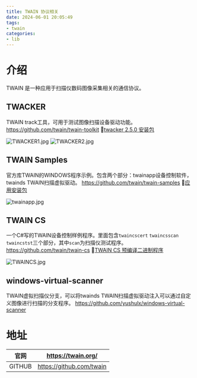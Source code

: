 ```yaml
---
title: TWAIN 协议相关
date: 2024-06-01 20:05:49
tags:
- twain
categories:
- lib
---
```


# 介绍
TWAIN 是一种应用于扫描仪数码图像采集相关的通信协议。

<!-- more -->
## TWACKER
TWAIN track工具，可用于测试图像扫描设备驱动功能。
https://github.com/twain/twain-toolkit
💾[twacker 2.5.0 安装包](https://github.com/twain/twain-toolkit/releases/download/v2.5.0/twacker_020500.zip)

![TWACKER1.jpg](https://s2.loli.net/2024/06/01/W6NHeQa4vPcT3IL.jpg)
![TWACKER2.jpg](https://s2.loli.net/2024/06/01/U63yLYhobr4DgRE.jpg)

## TWAIN Samples
官方库TWAIN的WINDOWS程序示例。包含两个部分：twainapp设备控制软件，twainds TWAIN扫描虚拟驱动。
https://github.com/twain/twain-samples
💾[应用安装包](https://github.com/twain/twain-samples/releases/download/v2.5.0/Twain_sample01_02050000.zip)

![twainapp.jpg](https://s2.loli.net/2024/06/01/fTaLj9ErIpq5gA1.jpg)

## TWAIN CS
一个C#写的TWAIN设备控制样例程序。里面包含`twaincscert` `twaincsscan` `twaincstst`三个部分，其中`scan`为扫描仪测试程序。
https://github.com/twain/twain-cs
💾[TWAIN CS 预编译二进制程序](https://github.com/twain/twain-cs/files/7496959/twain-cs_02050000.zip)

![TWAINCS.jpg](https://s2.loli.net/2024/06/01/KYoabnpqNx91cmt.jpg)

## windows-virtual-scanner
TWAIN虚拟扫描仪分支，可以将twainds TWAIN扫描虚拟驱动注入可以通过自定义图像进行扫描的分支程序。
https://github.com/yushulx/windows-virtual-scanner


# 地址
| 官网      | https://twain.org/ |
| ----------- | ----------- |
| GITHUB      | https://github.com/twain |
